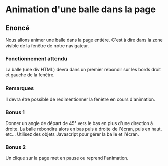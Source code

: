 # Animation d'une balle dans la page

## Enoncé
Nous allons animer une balle dans la page entière.
C'est à dire dans la zone visible de la fenêtre de notre navigateur.

### Fonctionnement attendu
La balle (une div HTML) devra dans un premier rebondir sur les bords droit et gauche de la fenêtre.

### Remarques
Il devra être possible de redimentionner la fenêtre en cours d'animation.

### Bonus 1 

Donner un angle de départ de 45° vers le bas en plus d'une direction à droite. 
La balle rebondira alors en bas puis à droite de l'écran, puis en haut, etc...
Utilisez des objets Javascript pour gérer la balle et l'écran.

### Bonus 2
Un clique sur la page met en pause ou reprend l'animation.
